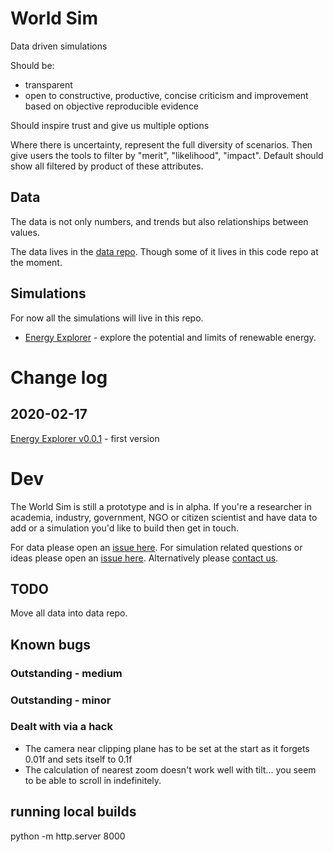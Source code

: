 # World Sim

Data driven simulations

Should be:
* transparent
* open to constructive, productive, concise criticism and improvement based on objective reproducible evidence

Should inspire trust and give us multiple options

Where there is uncertainty, represent the full diversity of scenarios.  Then give users the tools to filter by "merit", "likelihood", "impact".  Default should show all filtered by product of these attributes.

## Data

The data is not only numbers, and trends but also relationships between values.

The data lives in the [data repo](https://github.com/TheWorldSim/world-sim-data).  Though some of it lives in this code repo at the moment.


## Simulations

For now all the simulations will live in this repo.

* [Energy Explorer](https://theworldsim.org/sims/energy-explorer/index.html) - explore the potential and limits of renewable energy.


# Change log

## 2020-02-17
[Energy Explorer v0.0.1](https://theworldsim.org/sims/energy-explorer/v0.0.1/index.html) - first version

# Dev

The World Sim is still a prototype and is in alpha.  If you're a researcher in academia, industry, government, NGO or citizen scientist and have data to add or a simulation you'd like to build then get in touch.

For data please open an [issue here](https://github.com/TheWorldSim/world-sim-data/issues).  For simulation related questions or ideas please open an [issue here](https://github.com/TheWorldSim/world-sim/issues).  Alternatively please [contact us](https://theworldsim.org/#help-us-do).

## TODO

Move all data into data repo.

## Known bugs
### Outstanding - medium

### Outstanding - minor

### Dealt with via a hack

* The camera near clipping plane has to be set at the start as it forgets 0.01f and sets itself to 0.1f
* The calculation of nearest zoom doesn't work well with tilt... you seem to be able to scroll in indefinitely.

## running local builds

python -m http.server 8000

